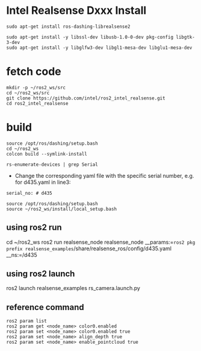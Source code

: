 
# Intel Realsense Dxxx Install

```
sudo apt-get install ros-dashing-librealsense2

sudo apt-get install -y libssl-dev libusb-1.0-0-dev pkg-config libgtk-3-dev
sudo apt-get install -y libglfw3-dev libgl1-mesa-dev libglu1-mesa-dev
```

# fetch code
```
mkdir -p ~/ros2_ws/src
cd ~/ros2_ws/src
git clone https://github.com/intel/ros2_intel_realsense.git
cd ros2_intel_realsense
```
# build
```
source /opt/ros/dashing/setup.bash
cd ~/ros2_ws
colcon build --symlink-install
```

```
rs-enumerate-devices | grep Serial
```
- Change the corresponding yaml file with the specific serial number, e.g. for d435.yaml in line3:
```
serial_no: # d435
```
```
source /opt/ros/dashing/setup.bash
source ~/ros2_ws/install/local_setup.bash
```

## using ros2 run
cd ~/ros2_ws
ros2 run realsense_node realsense_node __params:=`ros2 pkg prefix realsense_examples`/share/realsense_ros/config/d435.yaml __ns:=/d435
## using ros2 launch
ros2 launch realsense_examples rs_camera.launch.py



## reference command
```
ros2 param list
ros2 param get <node_name> color0.enabled
ros2 param set <node_name> color0.enabled true
ros2 param set <node_name> align_depth true
ros2 param set <node_name> enable_pointcloud true
```

